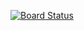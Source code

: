 [![Board Status](https://dev.azure.com/ataberkvarol/89b0719b-7938-4abf-bd7c-3ded6447d70d/f7893b1b-21b5-4138-b457-e23b9d3c4487/_apis/work/boardbadge/f8762e19-149c-4dcf-99bb-358a4870e612)](https://dev.azure.com/ataberkvarol/89b0719b-7938-4abf-bd7c-3ded6447d70d/_boards/board/t/f7893b1b-21b5-4138-b457-e23b9d3c4487/Microsoft.RequirementCategory)